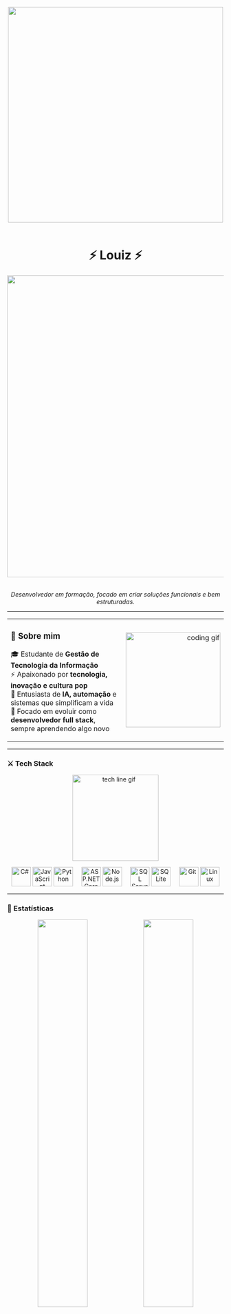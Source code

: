 <!-- 🧠 Banner principal -->
<p align="center">
<img src="https://user-images.githubusercontent.com/74038190/212284136-03988914-d899-44b4-b1d9-4eeccf656e44.gif" width="500">
<br><br>

<h1 align="center">⚡ Louiz ⚡</h1> 
<p align="center"> <img src="https://user-images.githubusercontent.com/74038190/212284100-561aa473-3905-4a80-b561-0d28506553ee.gif" width="700">
<br><br>
<p align="center">
  <em>Desenvolvedor em formação, focado em criar soluções funcionais e bem estruturadas.</em>
</p>

---

<table>
  <tr>
    <td>

### 🎸 Sobre mim 
🎓 Estudante de **Gestão de Tecnologia da Informação**  
⚡ Apaixonado por **tecnologia, inovação e cultura pop**  
🧠 Entusiasta de **IA, automação** e sistemas que simplificam a vida  
🔧 Focado em evoluir como **desenvolvedor full stack**, sempre aprendendo algo novo  

  </td>
  <td align="right">
    <img src="https://user-images.githubusercontent.com/74038190/216649417-9acc58df-9186-4132-ad43-819a57babb67.gif" width="220" alt="coding gif">
  </td>
  </tr>
</table>

---

### ⚔️ Tech Stack

<p align="center">
  <img src="https://user-images.githubusercontent.com/74038190/219923809-b86dc415-a0c2-4a38-bc88-ad6cf06395a8.gif" width="200" alt="tech line gif">
</p>

<p align="center">
  
<!-- Linguagens -->
<img src="https://cdn.jsdelivr.net/gh/devicons/devicon/icons/csharp/csharp-original.svg" width="45" height="45" alt="C#" />
<img src="https://cdn.jsdelivr.net/gh/devicons/devicon/icons/javascript/javascript-original.svg" width="45" height="45" alt="JavaScript" />
<img src="https://cdn.jsdelivr.net/gh/devicons/devicon/icons/python/python-original.svg" width="45" height="45" alt="Python" />
&nbsp;&nbsp;&nbsp;
<!-- Frameworks -->
<img src="https://cdn.jsdelivr.net/gh/devicons/devicon/icons/dotnetcore/dotnetcore-original.svg" width="45" height="45" alt="ASP.NET Core" />
<img src="https://cdn.jsdelivr.net/gh/devicons/devicon/icons/nodejs/nodejs-original.svg" width="45" height="45" alt="Node.js" />
&nbsp;&nbsp;&nbsp;
<!-- Banco de Dados -->
<img src="https://cdn.jsdelivr.net/gh/devicons/devicon/icons/microsoftsqlserver/microsoftsqlserver-plain.svg" width="45" height="45" alt="SQL Server" />
<img src="https://cdn.jsdelivr.net/gh/devicons/devicon/icons/sqlite/sqlite-original.svg" width="45" height="45" alt="SQLite" />
&nbsp;&nbsp;&nbsp;
<!-- Outros -->
<img src="https://cdn.jsdelivr.net/gh/devicons/devicon/icons/git/git-original.svg" width="45" height="45" alt="Git" />
<img src="https://cdn.jsdelivr.net/gh/devicons/devicon/icons/linux/linux-original.svg" width="45" height="45" alt="Linux" />

</p>

---

### 🚀 Estatísticas
<p align="center">
  <img width="48%" src="https://github-readme-stats.vercel.app/api?username=Louiz404&show_icons=true&theme=tokyonight" />
  <img width="48%" src="https://github-readme-streak-stats.herokuapp.com/?user=SEUUSUARIO&theme=tokyonight" />
</p>

---

### 🎧 Filosofia
<p align="center">
  <em>“Aprender, evoluir e criar com propósito — todos os dias.”</em>
</p>

<p align="center">
  <img src="https://github.com/Anmol-Baranwal/Cool-GIFs-For-GitHub/assets/74038190/a754eac4-5a8b-4e8f-922b-aff555400790" width="300">
<br><br>
</p>
